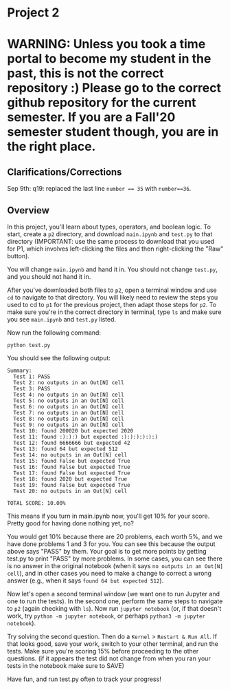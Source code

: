 # Project 2

# WARNING: Unless you took a time portal to become my student in the past, this is not the correct repository :) Please go to the correct github repository for the current semester. If you are a Fall'20 semester student though, you are in the right place.

## Clarifications/Corrections

Sep 9th: q19: replaced the last line `number == 35` with `number==36`.

## Overview

In this project, you'll learn about types, operators, and boolean
logic.  To start, create a `p2` directory, and download `main.ipynb`
and `test.py` to that directory (IMPORTANT: use the same process to
download that you used for P1, which involves left-clicking the files
and then right-clicking the "Raw" button).

You will change `main.ipynb` and hand it in. You should not change
`test.py`, and you should not hand it in.

After you've downloaded both files to `p2`, open a terminal window and
use `cd` to navigate to that directory. You will likely need to
review the steps you used to cd to `p1` for the previous project, then
adapt those steps for `p2`. To make sure you're in the correct
directory in terminal, type `ls` and make sure you see `main.ipynb`
and `test.py` listed.

Now run the following command:

```
python test.py
```

You should see the following output:

```
Summary:
  Test 1: PASS
  Test 2: no outputs in an Out[N] cell
  Test 3: PASS
  Test 4: no outputs in an Out[N] cell
  Test 5: no outputs in an Out[N] cell
  Test 6: no outputs in an Out[N] cell
  Test 7: no outputs in an Out[N] cell
  Test 8: no outputs in an Out[N] cell
  Test 9: no outputs in an Out[N] cell
  Test 10: found 200020 but expected 2020
  Test 11: found :):):) but expected :):):):):):)
  Test 12: found 6666666 but expected 42
  Test 13: found 64 but expected 512
  Test 14: no outputs in an Out[N] cell
  Test 15: found False but expected True
  Test 16: found False but expected True
  Test 17: found False but expected True
  Test 18: found 2020 but expected True
  Test 19: found False but expected True
  Test 20: no outputs in an Out[N] cell

TOTAL SCORE: 10.00%

```

This means if you turn in main.ipynb now, you'll get 10% for your score.
Pretty good for having done nothing yet, no?

You would get 10% because there are 20 problems, each worth 5%, and we
have done problems 1 and 3 for you.  You can see this because the
output above says "PASS" by them.  Your goal is to get more points by
getting test.py to print "PASS" by more problems.  In some cases, you
can see there is no answer in the original notebook (when it says `no
outputs in an Out[N] cell`), and in other cases you need to make a
change to correct a wrong answer (e.g., when it says `found 64 but
expected 512`).

Now let's open a second terminal window (we want one to run Jupyter
and one to run the tests).  In the second one, perform the same steps
to navigate to `p2` (again checking with `ls`).  Now run `jupyter
notebook` (or, if that doesn't work, try `python -m jupyter
notebook`, or perhaps `python3 -m jupyter notebook`).

Try solving the second question.  Then do a `Kernel` > `Restart & Run
All`.  If that looks good, save your work, switch to your other
terminal, and run the tests.  Make sure you're scoring 15% before
proceeding to the other questions. (if it appears the test did not change from when you ran your tests in the notebook make sure to SAVE)

Have fun, and run test.py often to track your progress!

